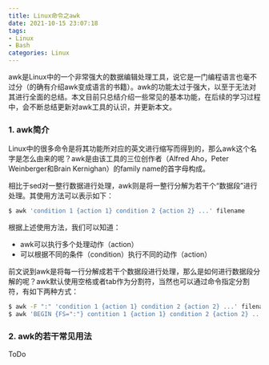 ```yaml
---
title: Linux命令之awk
date: 2021-10-15 23:07:18
tags:
- Linux
- Bash
categories: Linux
---
```


awk是Linux中的一个非常强大的数据编辑处理工具，说它是一门编程语言也毫不过分（的确有介绍awk变成语言的书籍）。awk的功能太过于强大，以至于无法对其进行全面的总结。本文目前只总结介绍一些常见的基本功能，在后续的学习过程中，会不断总结更新对awk工具的认识，并更新本文。

<!--more-->

### 1. awk简介

Linux中的很多命令是将其功能所对应的英文进行缩写而得到的，那么awk这个名字是怎么由来的呢？awk是由该工具的三位创作者（Alfred Aho，Peter Weinberger和Brain Kernighan）的family name的首字母构成。

相比于sed对一整行数据进行处理，awk则是将一整行分解为若干个“数据段”进行处理。其使用方法可以表示如下：

```bash
$ awk 'condition 1 {action 1} condition 2 {action 2} ...' filename
```

根据上述使用方法，我们可以知道：

- awk可以执行多个处理动作（action）
- 可以根据不同的条件（condition）执行不同的动作（action）

前文说到awk是将每一行分解成若干个数据段进行处理，那么是如何进行数据段分解的呢？awk默认使用空格或者tab作为分割符，当然也可以通过命令指定分割符，有如下两种方式：

```bash
$ awk -F ":" 'condition 1 {action 1} condition 2 {action 2} ...' filename # 使用:作为分隔符，method 1
$ awk 'BEGIN {FS=":"} contition 1 {action 1} condition 2 {action 2} ...' filename # 使用:作为分隔符，method 2
```

### 2. awk的若干常见用法

ToDo
